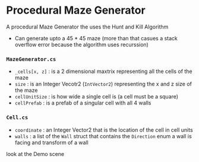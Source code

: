 # Procedural Maze Generator

A procedural Maze Generator the uses the Hunt and Kill Algorithm
- Can generate upto a 45 * 45 maze (more than that casues a stack overflow error because the algorithm uses recurssion)

### `MazeGenerator.cs`
- `_cells[x, z]` : is a 2 dimensional maxtrix representing all the cells of the maze
- `size` : is an Integer Vecotr2 (`IntVector2`) representing the x and z size of the maze
- `cellUnitSize` : is how wide a single cell is (a cell must be a square)
- `cellPrefab` : is a prefab of a singular cell with all 4 walls

### `Cell.cs`
- `coordinate` : an Integer Vector2 that is the location of the cell in cell units
- `walls` : a list of the `Wall` struct that contains the `Direction` enum a wall is facing and transform of a wall

look at the Demo scene

